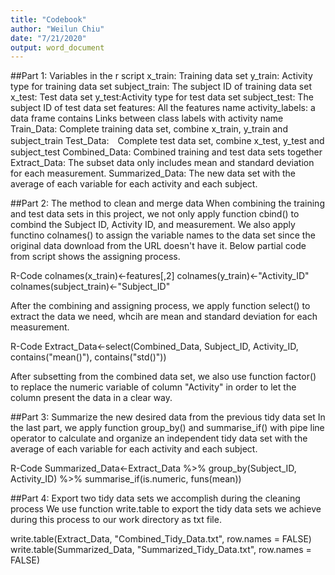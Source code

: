```yaml
---
title: "Codebook"
author: "Weilun Chiu"
date: "7/21/2020"
output: word_document
---
```


##Part 1: Variables in the r script
x_train: Training data set
y_train: Activity type for training data set
subject_train: The subject ID of training data set
x_test: Test data set
y_test:Activity type for test data set
subject_test: The subject ID of test data set
features: All the features name
activity_labels: a data frame contains Links between class labels with activity name
Train_Data: Complete training data set, combine x_train, y_train and subject_train
Test_Data:　Complete test data set, combine x_test, y_test and subject_test
Combined_Data: Combined training and test data sets together
Extract_Data: The subset data only includes mean and standard deviation for each measurement.
Summarized_Data: The new data set with the average of each variable for each activity and each subject.

##Part 2: The method to clean and merge data
When combining the training and test data sets in this project, we not only apply function cbind() to combind the Subject ID, Activity ID, and measurement. We also apply functino colnames() to assign the variable names to the data set since the original data download from the URL doesn't have it. Below partial code from script shows the assigning process. 

R-Code
colnames(x_train)<-features[,2]
colnames(y_train)<-"Activity_ID"
colnames(subject_train)<-"Subject_ID"

After the combining and assigning process, we apply function select() to extract the data we need, whcih are mean and standard deviation for each measurement.

R-Code
Extract_Data<-select(Combined_Data, Subject_ID, Activity_ID, contains("mean()"), contains("std()"))

After subsetting from the combined data set, we also use function factor() to replace the numeric variable of column "Activity" in order to let the column present the data in a clear way. 

##Part 3: Summarize the new desired data from the previous tidy data set
In the last part, we apply function group_by() and summarise_if() with pipe line operator to calculate and organize an independent tidy data set with the average of each variable for each activity and each subject.

R-Code
Summarized_Data<-Extract_Data %>% group_by(Subject_ID, Activity_ID) %>% summarise_if(is.numeric, funs(mean))

##Part 4: Export two tidy data sets we accomplish during the cleaning process
We use function write.table to export the tidy data sets we achieve during this process to our work directory as txt file. 

write.table(Extract_Data, "Combined_Tidy_Data.txt", row.names = FALSE)
write.table(Summarized_Data, "Summarized_Tidy_Data.txt", row.names = FALSE)





